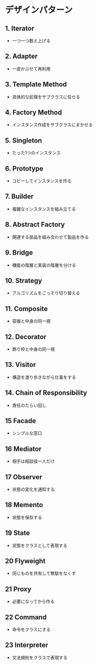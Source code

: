 # デザインパターン

## 1. Iterator 
- 一つ一つ数え上げる

## 2. Adapter 
- 一皮かぶせて再利用

## 3. Template Method 
- 具体的な処理をサブクラスに任せる

## 4. Factory Method 
- インスタンス作成をサブクラスにまかせる

## 5. Singleton 
- たった1つのインスタンス

## 6. Prototype 
- コピーしてインスタンスを作る

## 7. Builder 
- 複雑なインスタンスを組み立てる

## 8. Abstract Factory 
- 関連する部品を組み合わせて製品を作る

## 9. Bridge 
- 機能の階層と実装の階層を分ける

## 10. Strategy 
- アルゴリズムをごっそり切り替える

## 11. Composite 
- 容器と中身の同一視

## 12. Decorator 
- 飾り枠と中身の同一視

## 13. Visitor 
- 構造を渡り歩きながら仕事をする

## 14. Chain of Responsibility 
- 責任のたらい回し

## 15 Facade 
- シンプルな窓口

## 16 Mediator 
- 相手は相談役一人だけ

## 17 Observer 
- 状態の変化を通知する

## 18 Memento 
- 状態を保存する

## 19 State 
- 状態をクラスとして表現する

## 20 Flyweight 
- 同じものを共有して無駄をなくす

## 21 Proxy 
- 必要になってから作る

## 22 Command 
- 命令をクラスにする

## 23 Interpreter 
- 文法規則をクラスで表現する